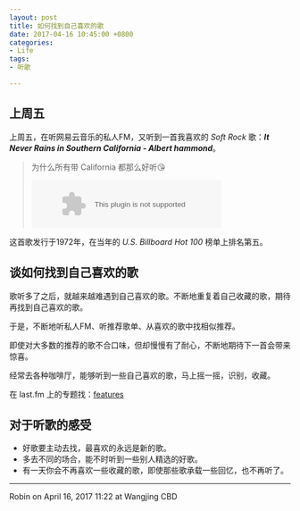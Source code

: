 ```yaml
---
layout: post
title: 如何找到自己喜欢的歌
date: 2017-04-16 10:45:00 +0800
categories:
- Life
tags:
- 听歌

---
```


## 上周五

上周五，在听网易云音乐的私人FM，又听到一首我喜欢的 *Soft Rock* 歌：***It Never Rains in Southern California - Albert hammond***。

<blockquote class="blockquote-center">
<p>为什么所有带 California 都那么好听😘</p>
<div>
<embed src="//music.163.com/style/swf/widget.swf?sid=1063590&type=2&auto=1&width=320&height=66" width="340" height="86"  allowNetworking="all"/>
</div>
</blockquote>

这首歌发行于1972年，在当年的 *U.S. Billboard Hot 100* 榜单上排名第五。

## 谈如何找到自己喜欢的歌

歌听多了之后，就越来越难遇到自己喜欢的歌。不断地重复着自己收藏的歌，期待再找到自己喜欢的歌。

于是，不断地听私人FM、听推荐歌单、从喜欢的歌中找相似推荐。

即使对大多数的推荐的歌不合口味，但却慢慢有了耐心，不断地期待下一首会带来惊喜。

经常去各种咖啡厅，能够听到一些自己喜欢的歌，马上摇一摇，识别，收藏。

在 last.fm 上的专题找：[features](https://www.last.fm/zh/features)

## 对于听歌的感受

- 好歌要主动去找，最喜欢的永远是新的歌。
- 多去不同的场合，能不时听到一些别人精选的好歌。
- 有一天你会不再喜欢一些收藏的歌，即使那些歌承载一些回忆，也不再听了。


----

Robin on April 16, 2017 11:22 at Wangjing CBD


